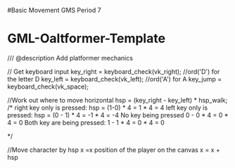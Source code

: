 #Basic Movement GMS Period 7
# GML-Oaltformer-Template

/// @description Add platformer mechanics

// Get keyboard input
key_right = keyboard_check(vk_right); //ord('D') for the letter D
key_left = keyboard_check(vk_left);   //ord('A') for A
key_jump = keyboard_check(vk_space); 

//Work out where to move horizontal
hsp = (key_right - key_left) * hsp_walk;
/*
	right key only is pressed:
	hsp = (1-0) * 4 = 1 * 4 = 4
	left key only is pressed:
	hsp = (0 - 1) * 4 = -1 * 4 = -4
	No key being pressed
	0 - 0 * 4 = 0 * 4 = 0
	Both key are being pressed:
	1 - 1 * 4 = 0 * 4 = 0
	
*/
	
//Move character by hsp x =x position of the player on the canvas
x = x + hsp
